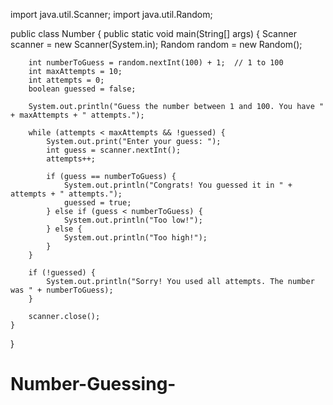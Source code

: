 import java.util.Scanner;
import java.util.Random;

public class Number {
    public static void main(String[] args) {
        Scanner scanner = new Scanner(System.in);
        Random random = new Random();

        int numberToGuess = random.nextInt(100) + 1;  // 1 to 100
        int maxAttempts = 10;
        int attempts = 0;
        boolean guessed = false;

        System.out.println("Guess the number between 1 and 100. You have " + maxAttempts + " attempts.");

        while (attempts < maxAttempts && !guessed) {
            System.out.print("Enter your guess: ");
            int guess = scanner.nextInt();
            attempts++;

            if (guess == numberToGuess) {
                System.out.println("Congrats! You guessed it in " + attempts + " attempts.");
                guessed = true;
            } else if (guess < numberToGuess) {
                System.out.println("Too low!");
            } else {
                System.out.println("Too high!");
            }
        }

        if (!guessed) {
            System.out.println("Sorry! You used all attempts. The number was " + numberToGuess);
        }

        scanner.close();
    }
}

# Number-Guessing-